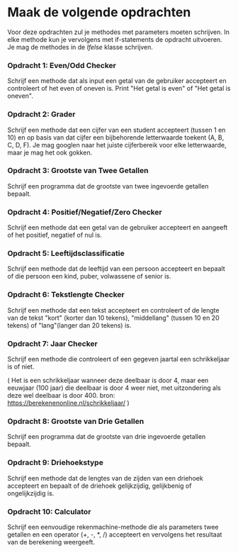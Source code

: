 # Maak de volgende opdrachten

Voor deze opdrachten zul je methodes met parameters moeten schrijven.
In elke methode kun je vervolgens met if-statements de opdracht uitvoeren.
Je mag de methodes in de _Ifelse_ klasse schrijven.

### Opdracht 1: Even/Odd Checker

Schrijf een methode dat als input een getal van de gebruiker accepteert en controleert of het even of oneven is. Print "Het getal is even" of "Het getal is oneven".

### Opdracht 2: Grader
Schrijf een methode dat een cijfer van een student accepteert (tussen 1 en 10) en op basis van dat cijfer een bijbehorende letterwaarde toekent (A, B, C, D, F). Je mag googlen naar het juiste cijferbereik voor elke letterwaarde, maar je mag het ook gokken.


### Opdracht 3: Grootste van Twee Getallen
Schrijf een programma dat de grootste van twee ingevoerde getallen bepaalt.

### Opdracht 4: Positief/Negatief/Zero Checker
Schrijf een methode dat een getal van de gebruiker accepteert en aangeeft of het positief, negatief of nul is.

### Opdracht 5: Leeftijdsclassificatie
Schrijf een methode dat de leeftijd van een persoon accepteert en bepaalt of die persoon een kind, puber, volwassene of senior is.

### Opdracht 6: Tekstlengte Checker
Schrijf een methode dat een tekst accepteert en controleert of de lengte van de tekst "kort" (korter dan 10 tekens), "middellang" (tussen 10 en 20 tekens) of "lang"(langer dan 20 tekens) is.

### Opdracht 7: Jaar Checker
Schrijf een methode die controleert of een gegeven jaartal een schrikkeljaar is of niet.

(
Het is een schrikkeljaar wanneer deze deelbaar is door 4, maar een eeuwjaar (100 jaar) die deelbaar is door 4 weer niet, met uitzondering als deze wel deelbaar is door 400. bron: https://berekenenonline.nl/schrikkeljaar/ 
)

### Opdracht 8: Grootste van Drie Getallen
Schrijf een programma dat de grootste van drie ingevoerde getallen bepaalt.

### Opdracht 9: Driehoekstype
Schrijf een methode dat de lengtes van de zijden van een driehoek accepteert en bepaalt of de driehoek gelijkzijdig, gelijkbenig of ongelijkzijdig is.

### Opdracht 10: Calculator
Schrijf een eenvoudige rekenmachine-methode die als parameters twee getallen en een operator (+, -, *, /) accepteert en vervolgens het resultaat van de berekening weergeeft.
